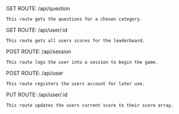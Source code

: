 GET ROUTE: /api/question

    This route gets the questions for a chosen category.

GET ROUTE: /api/user/:id

    This route gets all users scores for the leaderboard.

POST ROUTE: /api/session

    This route logs the user into a session to begin the game.

POST ROUTE: /api/user

    This route registers the users account for later use.

PUT ROUTE: /api/user/:id

    This route updates the users current score to their score array.
